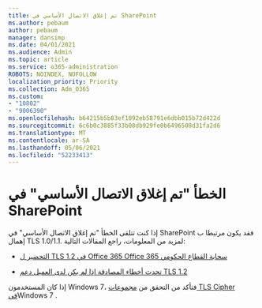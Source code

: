 ```yaml
---
title: تم إغلاق الاتصال الأساسي في SharePoint
ms.author: pebaum
author: pebaum
manager: dansimp
ms.date: 04/01/2021
ms.audience: Admin
ms.topic: article
ms.service: o365-administration
ROBOTS: NOINDEX, NOFOLLOW
localization_priority: Priority
ms.collection: Adm_O365
ms.custom:
- "10802"
- "9006390"
ms.openlocfilehash: b64215b5b83ef1092eb58791e6dbb015b72d422d
ms.sourcegitcommit: 6c6b0c3885f33b08db929fe0b6496508d31fa2d6
ms.translationtype: MT
ms.contentlocale: ar-SA
ms.lasthandoff: 05/06/2021
ms.locfileid: "52233413"
---
```

# <a name="the-underlying-connection-was-closed-error-in-sharepoint"></a>الخطأ "تم إغلاق الاتصال الأساسي" في SharePoint

إذا كنت تتلقى الخطأ "تم إغلاق الاتصال الأساسي" في SharePoint فقد يكون مرتبطا ب إهمال TLS 1.0/1.1. لمزيد من المعلومات، راجع المقالات التالية:

- [التحضير ل TLS 1.2 في Office 365 Office 365 سحابة القطاع الحكومي](https://docs.microsoft.com/microsoft-365/compliance/prepare-tls-1.2-in-office-365?view=o365-worldwide)

- [تحدث أخطاء المصادقة إذا لم يكن لدى العميل دعم TLS 1.2](https://review.docs.microsoft.com/sharepoint/troubleshoot/administration/authentication-errors-tls12-support)

إذا كان المستخدمون Windows 7، فتأكد من التحقق من [مجموعات TLS Cipher في](https://docs.microsoft.com/windows/win32/secauthn/tls-cipher-suites-in-windows-7)Windows 7 .